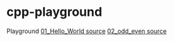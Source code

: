 # cpp-playground
Playground
[01_Hello_World source](01_hello_world/src/main.cpp)
[02_odd_even source](02_odd_even/src/main.cpp) 